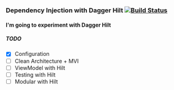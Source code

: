 ### Dependency Injection with Dagger Hilt [![Build Status](https://travis-ci.com/WeRockStar/Hilt.svg?branch=master)](https://travis-ci.com/WeRockStar/Hilt)
#### I'm going to experiment with Dagger Hilt

##### TODO
- [x] Configuration
- [ ] Clean Architecture + MVI
- [ ] ViewModel with Hilt
- [ ] Testing with Hilt
- [ ] Modular with Hilt
